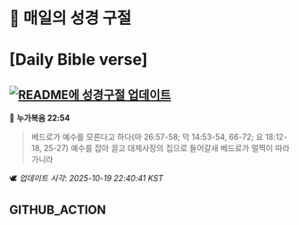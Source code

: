 # 🙏 매일의 성경 구절
# [Daily Bible verse]
## [![README에 성경구절 업데이트](https://github.com/DONGSUKA/first_test/actions/workflows/update-readme-bible.yml/badge.svg)](https://github.com/DONGSUKA/first_test/actions/workflows/update-readme-bible.yml)
<!-- START_BIBLE_VERSE -->
📖 **누가복음 22:54**
> 베드로가 예수를 모른다고 하다(마 26:57-58; 막 14:53-54, 66-72; 요 18:12-18, 25-27) 예수를 잡아 끌고 대제사장의 집으로 들어갈새 베드로가 멀찍이 따라가니라

🕊️ _업데이트 시각: 2025-10-19 22:40:41 KST_
  <!-- END_BIBLE_VERSE -->
## GITHUB_ACTION
